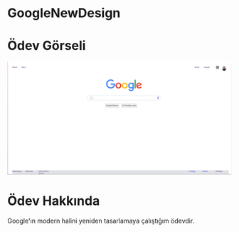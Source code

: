# GoogleNewDesign
# Ödev Görseli
 ![EkranGörüntüsü](assets/Screenshot_1.png)
# Ödev Hakkında
Google'ın modern halini yeniden tasarlamaya çalıştığım ödevdir.